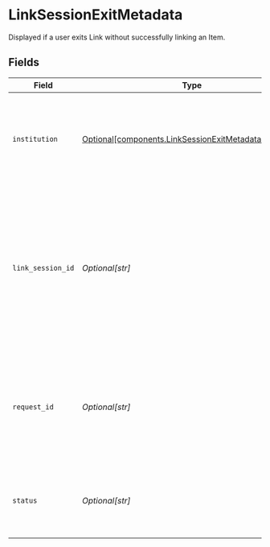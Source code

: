 # LinkSessionExitMetadata

Displayed if a user exits Link without successfully linking an Item.


## Fields

| Field                                                                                                                                                               | Type                                                                                                                                                                | Required                                                                                                                                                            | Description                                                                                                                                                         |
| ------------------------------------------------------------------------------------------------------------------------------------------------------------------- | ------------------------------------------------------------------------------------------------------------------------------------------------------------------- | ------------------------------------------------------------------------------------------------------------------------------------------------------------------- | ------------------------------------------------------------------------------------------------------------------------------------------------------------------- |
| `institution`                                                                                                                                                       | [Optional[components.LinkSessionExitMetadataInstitution]](../../models/components/linksessionexitmetadatainstitution.md)                                            | :heavy_minus_sign:                                                                                                                                                  | An institution object. If the Item was created via Same-Day micro-deposit verification, will be `null`.                                                             |
| `link_session_id`                                                                                                                                                   | *Optional[str]*                                                                                                                                                     | :heavy_minus_sign:                                                                                                                                                  | A unique identifier associated with a user's actions and events through the Link flow. Include this identifier when opening a support ticket for faster turnaround. |
| `request_id`                                                                                                                                                        | *Optional[str]*                                                                                                                                                     | :heavy_minus_sign:                                                                                                                                                  | The request ID for the last request made by Link. This can be shared with Plaid Support to expedite investigation.                                                  |
| `status`                                                                                                                                                            | *Optional[str]*                                                                                                                                                     | :heavy_minus_sign:                                                                                                                                                  | The point at which the user exited the Link flow. One of the following values.                                                                                      |